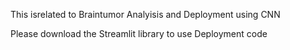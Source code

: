 This isrelated to Braintumor Analyisis and Deployment using CNN 


Please download the Streamlit library to use Deployment code
